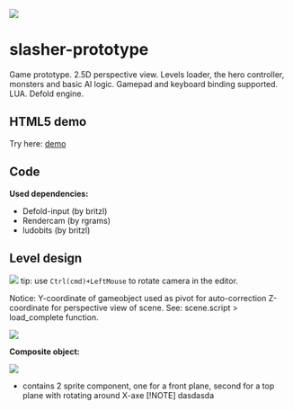 ![](slasher.jpg)

# slasher-prototype
Game prototype. 2.5D perspective view. Levels loader, the hero controller, monsters and basic AI logic.
Gamepad and keyboard binding supported.
LUA. Defold engine.

## HTML5 demo
Try here: [demo](https://dragosha.github.io/slasher-prototype/)

## Code
**Used dependencies:**
* Defold-input (by britzl)
* Rendercam (by rgrams)
* ludobits (by britzl)

## Level design
![](docs/level.jpg)
tip: use ```Ctrl(cmd)+LeftMouse``` to rotate camera in the editor.

Notice: Y-coordinate of gameobject used as pivot for auto-correction Z-coordinate for perspective view of scene. See: scene.script > load_complete function.

![](docs/pivot.png)

**Composite object:**

![](docs/composite.png)
- contains 2 sprite component, one for a front plane, second for a top plane with rotating around X-axe
[!NOTE]
dasdasda
